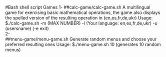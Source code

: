 #Bash shell script Games
1-
##calc-game/calc-game.sh
A multilingual game for exercising basic mathematical operations, the game also displays the spelled version of the resulting operation 
in (en,es,fr,de,ukr)
Usage: 
     $./calc-game.sh -m (MAX NUMBER) -l (Your language: en,es,fr,de,ukr) -u (usersname)  (-e exit)     
2-     
##menu-game/menu-game.sh
Generate random menus and choose your preferred resulting ones
Usage:
        $./menu-game.sh  10 (generates 10 random menus)     
